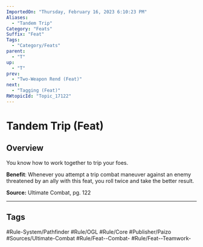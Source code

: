 ```yaml
---
ImportedOn: "Thursday, February 16, 2023 6:10:23 PM"
Aliases:
  - "Tandem Trip"
Category: "Feats"
Suffix: "Feat"
Tags:
  - "Category/Feats"
parent:
  - "T"
up:
  - "T"
prev:
  - "Two-Weapon Rend (Feat)"
next:
  - "Tagging (Feat)"
RWtopicId: "Topic_17122"
---
```

# Tandem Trip (Feat)
## Overview
You know how to work together to trip your foes.

**Benefit**: Whenever you attempt a trip combat maneuver against an enemy threatened by an ally with this feat, you roll twice and take the better result.

**Source:** Ultimate Combat, pg. 122


---
## Tags
#Rule-System/Pathfinder #Rule/OGL #Rule/Core #Publisher/Paizo #Sources/Ultimate-Combat #Rule/Feat--Combat- #Rule/Feat--Teamwork-

